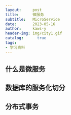 ```yaml
---
layout:     post
title:      微服务
subtitle:   MicroService
date:       2023-05-16
author:     kaws-y
header-img: img/city1.gif
catalog: 	  true
tags:
- 学习资料
---
```


## 什么是微服务

## 数据库的服务化切分

## 分布式事务


